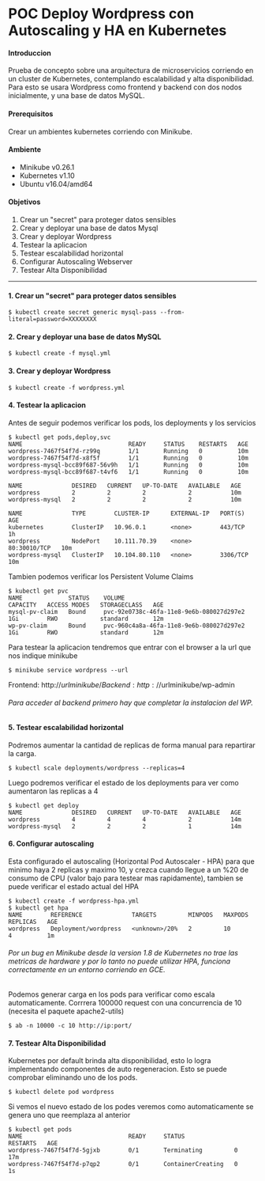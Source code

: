 # POC Deploy Wordpress con Autoscaling y HA en Kubernetes

#### Introduccion

Prueba de concepto sobre una arquitectura de microservicios corriendo en un cluster de Kubernetes, contemplando escalabilidad y alta disponibilidad. 
Para esto se usara Wordpress como frontend y backend con dos nodos inicialmente, y una base de datos MySQL.

#### Prerequisitos

Crear un ambientes kubernetes corriendo con Minikube.

#### Ambiente

- Minikube v0.26.1
- Kubernetes v1.10
- Ubuntu v16.04/amd64

#### Objetivos

1. Crear un "secret" para proteger datos sensibles
2. Crear y deployar una base de datos Mysql
3. Crear y deployar Wordpress
4. Testear la aplicacion
5. Testear escalabilidad horizontal
6. Configurar Autoscaling Webserver
7. Testear Alta Disponibilidad

------



#### 1. Crear un "secret" para proteger datos sensibles

```
$ kubectl create secret generic mysql-pass --from-literal=password=XXXXXXXX
```



#### 2. Crear y deployar una base de datos MySQL 

```
$ kubectl create -f mysql.yml
```



#### 3. Crear y deployar Wordpress

```
$ kubectl create -f wordpress.yml
```



#### 4. Testear la aplicacion

Antes de seguir podemos verificar los pods, los deployments y los servicios

```
$ kubectl get pods,deploy,svc
NAME                              READY     STATUS    RESTARTS   AGE
wordpress-7467f54f7d-rz99q        1/1       Running   0          10m
wordpress-7467f54f7d-x8f5f        1/1       Running   0          10m
wordpress-mysql-bcc89f687-56v9h   1/1       Running   0          10m
wordpress-mysql-bcc89f687-t4vf6   1/1       Running   0          10m

NAME              DESIRED   CURRENT   UP-TO-DATE   AVAILABLE   AGE
wordpress         2         2         2            2           10m
wordpress-mysql   2         2         2            2           10m

NAME              TYPE        CLUSTER-IP      EXTERNAL-IP   PORT(S)        AGE
kubernetes        ClusterIP   10.96.0.1       <none>        443/TCP        1h
wordpress         NodePort    10.111.70.39    <none>        80:30010/TCP   10m
wordpress-mysql   ClusterIP   10.104.80.110   <none>        3306/TCP       10m
```

Tambien podemos verificar los Persistent Volume Claims

```
$ kubectl get pvc
NAME             STATUS    VOLUME                                     CAPACITY   ACCESS MODES   STORAGECLASS   AGE
mysql-pv-claim   Bound     pvc-92e0738c-46fa-11e8-9e6b-080027d297e2   1Gi        RWO            standard       12m
wp-pv-claim      Bound     pvc-960c4a8a-46fa-11e8-9e6b-080027d297e2   1Gi        RWO            standard       12m
```

Para testear la aplicacion tendremos que entrar con el browser a la url que nos indique minikube

```
$ minikube service wordpress --url
```

Frontend: http://$urlminikube/
Backend: http://$urlminikube/wp-admin

###### Para acceder al backend primero hay que completar la instalacion del WP.



#### 5. Testear escalabilidad horizontal 

Podremos aumentar la cantidad de replicas de forma manual para repartirar la carga.

```
$ kubectl scale deployments/wordpress --replicas=4
```

Luego podremos verificar el estado de los deployments para ver como aumentaron las replicas a 4

```
$ kubectl get deploy
NAME              DESIRED   CURRENT   UP-TO-DATE   AVAILABLE   AGE
wordpress         4         4         4            2           14m
wordpress-mysql   2         2         2            1           14m
```



#### 6. Configurar autoscaling

Esta configurado el autoscaling (Horizontal Pod Autoscaler - HPA) para que minimo haya 2 replicas y maximo 10, y crezca cuando llegue a un %20 de consumo de CPU (valor bajo para testear mas rapidamente), tambien se puede verificar el estado actual del HPA

```
$ kubectl create -f wordpress-hpa.yml
$ kubectl get hpa
NAME        REFERENCE              TARGETS         MINPODS   MAXPODS   REPLICAS   AGE
wordpress   Deployment/wordpress   <unknown>/20%   2         10        4          1m
```

###### Por un bug en Minikube desde la version 1.8 de Kubernetes no trae las metricas de hardware y por lo tanto no puede utilizar HPA, funciona correctamente en un entorno corriendo en GCE. 

[Github]: https://github.com/kubernetes/kubernetes/issues/57673	"Hpa problem on k8s"


Podemos generar carga en los pods para verificar como escala automaticamente.
Corrrera 100000 request con una concurrencia de 10 (necesita el paquete apache2-utils)

```
$ ab -n 10000 -c 10 http://ip:port/
```



#### 7. Testear Alta Disponibilidad

Kubernetes por default brinda alta disponibilidad, esto lo logra implementando componentes de auto regeneracion. Esto se puede comprobar eliminando uno de los pods.

```
$ kubectl delete pod wordpress
```
Si vemos el nuevo estado de los podes veremos como automaticamente se genera uno que reemplaza al anterior

```
$ kubectl get pods
NAME                              READY     STATUS              RESTARTS   AGE
wordpress-7467f54f7d-5gjxb        0/1       Terminating         0          17m
wordpress-7467f54f7d-p7qp2        0/1       ContainerCreating   0          1s
```

